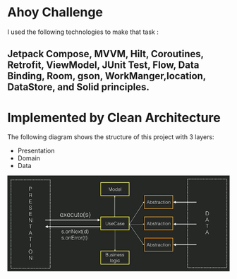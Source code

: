 # Ahoy Challenge
I used the following technologies to make that task :
## Jetpack Compose, MVVM, Hilt, Coroutines, Retrofit, ViewModel, JUnit Test,  Flow, Data Binding, Room, gson, WorkManger,location, DataStore, and Solid principles.
# Implemented by Clean Architecture
The following diagram shows the structure of this project with 3 layers:
- Presentation
- Domain
- Data

![image](https://github.com/mohamedabdelziz82/AhoyChallenge/blob/master/diagram.png?raw=true)
